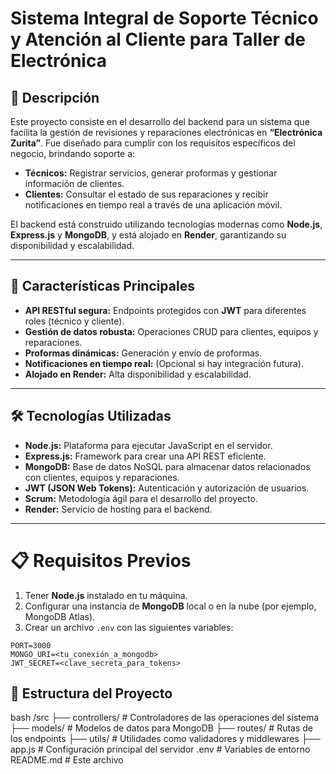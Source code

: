 # **Sistema Integral de Soporte Técnico y Atención al Cliente para Taller de Electrónica**

## 📖 **Descripción**
Este proyecto consiste en el desarrollo del backend para un sistema que facilita la gestión de revisiones y reparaciones electrónicas en **“Electrónica Zurita”**. Fue diseñado para cumplir con los requisitos específicos del negocio, brindando soporte a:  
- **Técnicos:** Registrar servicios, generar proformas y gestionar información de clientes.  
- **Clientes:** Consultar el estado de sus reparaciones y recibir notificaciones en tiempo real a través de una aplicación móvil.

El backend está construido utilizando tecnologías modernas como **Node.js**, **Express.js** y **MongoDB**, y está alojado en **Render**, garantizando su disponibilidad y escalabilidad.

---

## 🚀 **Características Principales**
- **API RESTful segura:** Endpoints protegidos con **JWT** para diferentes roles (técnico y cliente).  
- **Gestión de datos robusta:** Operaciones CRUD para clientes, equipos y reparaciones.  
- **Proformas dinámicas:** Generación y envío de proformas.  
- **Notificaciones en tiempo real:** (Opcional si hay integración futura).  
- **Alojado en Render:** Alta disponibilidad y escalabilidad.  

---

## 🛠️ **Tecnologías Utilizadas**
- **Node.js:** Plataforma para ejecutar JavaScript en el servidor.  
- **Express.js:** Framework para crear una API REST eficiente.  
- **MongoDB:** Base de datos NoSQL para almacenar datos relacionados con clientes, equipos y reparaciones.  
- **JWT (JSON Web Tokens):** Autenticación y autorización de usuarios.  
- **Scrum:** Metodología ágil para el desarrollo del proyecto.  
- **Render:** Servicio de hosting para el backend.  

---

# 📋 Requisitos Previos

1. Tener **Node.js** instalado en tu máquina.
2. Configurar una instancia de **MongoDB** local o en la nube (por ejemplo, MongoDB Atlas).
3. Crear un archivo `.env` con las siguientes variables:

```env
PORT=3000
MONGO_URI=<tu_conexión_a_mongodb>
JWT_SECRET=<clave_secreta_para_tokens>

```

## 📂 **Estructura del Proyecto**
bash
/src
  ├── controllers/       # Controladores de las operaciones del sistema
  ├── models/            # Modelos de datos para MongoDB
  ├── routes/            # Rutas de los endpoints
  ├── utils/             # Utilidades como validadores y middlewares
  ├── app.js             # Configuración principal del servidor
.env                     # Variables de entorno
README.md                # Este archivo

